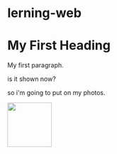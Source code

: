# lerning-web
<html>
<body>

<h1>My First Heading</h1>

<p>My first paragraph.</p>
<p>is it shown now?</p>
<p>so i'm going to put on my photos.</p>
<img src="http://ww3.sinaimg.cn/bmiddle/6ca5a984gw1dlu8jwit7ej.jpg" width="100" height="100">
</body>
</html>
